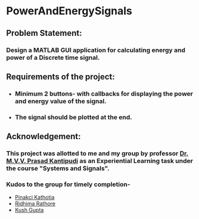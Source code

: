 
# PowerAndEnergySignals

## Problem Statement: 

###  Design a MATLAB GUI application for calculating energy and power of a Discrete time signal. 

## Requirements of the project:

- ###  Minimum 2 buttons- with callbacks for displaying the power and energy value of the signal.
- ### The signal should be plotted at the end.
 
## Acknowledgement:

### This project was allotted to me and my group by professor [Dr. M.V.V. Prasad Kantipudi](https://www.linkedin.com/in/dr-mvv-prasad-kantipudi-239444a5/) as an Experiential Learning task under the course "Systems and Signals". 

### Kudos to the group for timely completion-
- [Pinakci Kathotia](https://github.com/extrinsically-p-type)
- [Ridhima Rathore](mailto:ridhima.rathore.btech2020@sitpune.edu.in )
- [Kush Gupta](mailto:kush.gupta.btech2020@sitpune.edu.in)



